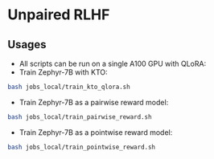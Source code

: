 # Unpaired RLHF

## Usages
* All scripts can be run on a single A100 GPU with QLoRA: 
* Train Zephyr-7B with KTO:
```bash
bash jobs_local/train_kto_qlora.sh
```
* Train Zephyr-7B as a pairwise reward model:
```bash
bash jobs_local/train_pairwise_reward.sh
```
* Train Zephyr-7B as a pointwise reward model:
```bash
bash jobs_local/train_pointwise_reward.sh
```